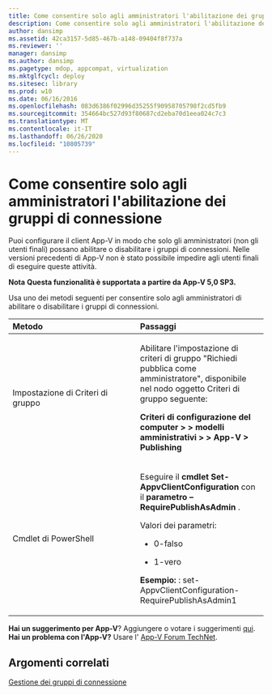 ```yaml
---
title: Come consentire solo agli amministratori l'abilitazione dei gruppi di connessione
description: Come consentire solo agli amministratori l'abilitazione dei gruppi di connessione
author: dansimp
ms.assetid: 42ca3157-5d85-467b-a148-09404f8f737a
ms.reviewer: ''
manager: dansimp
ms.author: dansimp
ms.pagetype: mdop, appcompat, virtualization
ms.mktglfcycl: deploy
ms.sitesec: library
ms.prod: w10
ms.date: 06/16/2016
ms.openlocfilehash: 083d6386f02996d35255f90958705798f2cd5fb9
ms.sourcegitcommit: 354664bc527d93f80687cd2eba70d1eea024c7c3
ms.translationtype: MT
ms.contentlocale: it-IT
ms.lasthandoff: 06/26/2020
ms.locfileid: "10805739"
---
```

# Come consentire solo agli amministratori l'abilitazione dei gruppi di connessione


Puoi configurare il client App-V in modo che solo gli amministratori (non gli utenti finali) possano abilitare o disabilitare i gruppi di connessioni. Nelle versioni precedenti di App-V non è stato possibile impedire agli utenti finali di eseguire queste attività.

**Nota** 
 **Questa funzionalità è supportata a partire da App-V 5,0 SP3.**

 

Usa uno dei metodi seguenti per consentire solo agli amministratori di abilitare o disabilitare i gruppi di connessioni.

<table>
<colgroup>
<col width="50%" />
<col width="50%" />
</colgroup>
<thead>
<tr class="header">
<th align="left">Metodo</th>
<th align="left">Passaggi</th>
</tr>
</thead>
<tbody>
<tr class="odd">
<td align="left"><p>Impostazione di Criteri di gruppo</p></td>
<td align="left"><p>Abilitare l'impostazione di criteri di gruppo "Richiedi pubblica come amministratore", disponibile nel nodo oggetto Criteri di gruppo seguente:</p>
<p><strong>Criteri di configurazione del computer &gt; &gt; modelli amministrativi &gt; &gt; App-V &gt; Publishing</strong></p></td>
</tr>
<tr class="even">
<td align="left"><p>Cmdlet di PowerShell</p></td>
<td align="left"><p>Eseguire il <strong> cmdlet Set-AppvClientConfiguration </strong> con il <strong> parametro – RequirePublishAsAdmin </strong> .</p>
<p>Valori dei parametri:</p>
<ul>
<li><p>0-falso</p></li>
<li><p>1-vero</p></li>
</ul>
<p><strong>Esempio: </strong> : set-AppvClientConfiguration-RequirePublishAsAdmin1</p></td>
</tr>
</tbody>
</table>

 

**Hai un suggerimento per App-V**? Aggiungere o votare i suggerimenti [qui](http://appv.uservoice.com/forums/280448-microsoft-application-virtualization). **Hai un problema con l'App-V?** Usare l' [App-V Forum TechNet](https://social.technet.microsoft.com/Forums/home?forum=mdopappv).

## Argomenti correlati


[Gestione dei gruppi di connessione](managing-connection-groups51.md)

 

 





